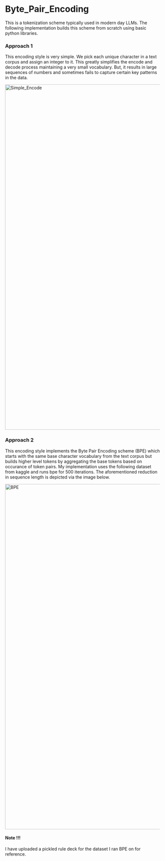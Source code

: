# Byte_Pair_Encoding
This is a tokenization scheme typically used in modern day LLMs. The following implementation builds this scheme from scratch using basic python libraries. 

### Approach 1

This encoding style is very simple. We pick each unique character in a text corpus and assign an integer to it. This greatly simplifies the encode and decode process maintaining a very small vocabulary. But, it results in large sequences of numbers and sometimes fails to capture certain key patterns in the data. 

<img width="1121" alt="Simple_Encode" src="https://github.com/srimanthtenneti/Byte_Pair_Encoding/assets/40752683/19998f15-2701-4a29-95a7-6ce986f27990">


### Approach 2 

This encoding style implements the Byte Pair Encoding scheme (BPE) which starts with the same base character vocabulary from the text corpus but builds higher level tokens by aggregating the base tokens based on occurance of token pairs. My implementation uses the following dataset from kaggle and runs bpe for 500 iterations. The aforementioned reduction in sequence length is depicted via the image below. 

<img width="1121" alt="BPE" src="https://github.com/srimanthtenneti/Byte_Pair_Encoding/assets/40752683/875e02d3-2f9c-4f96-bfb0-ab295328ce2a">

#### Note !!! 

I have uploaded a pickled rule deck for the dataset I ran BPE on for reference. 

